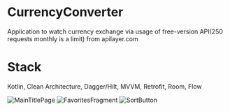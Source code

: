 # CurrencyConverter

Application to watch currency exchange via usage of free-version API(250 requests monthly is a limit) from apilayer.com

# Stack

Kotlin, Clean Architecture, Dagger/Hilt, MVVM, Retrofit, Room, Flow



![MainTitlePage](https://user-images.githubusercontent.com/19766236/187914581-d74b5860-67ae-4dbb-9f52-66f856be8a6a.jpg)
![FavoritesFragment](https://user-images.githubusercontent.com/19766236/187914601-040e9d45-18f1-4fcf-abef-a908ea5eab4c.jpg)
![SortButton](https://user-images.githubusercontent.com/19766236/187914617-e97104e1-2371-41ab-9359-2e5b6cad453a.jpg)
